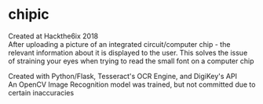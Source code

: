 # chipic
Created at Hackthe6ix 2018 <br/>
After uploading a picture of an integrated circuit/computer chip - the relevant information about it is displayed to the user. This solves the issue of straining your eyes when trying to read the small font on a computer chip

Created with Python/Flask, Tesseract's OCR Engine, and DigiKey's API <br/>
An OpenCV Image Recognition model was trained, but not committed due to certain inaccuracies

